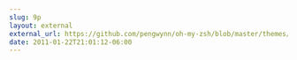 ```yaml
---
slug: 9p
layout: external
external_url: https://github.com/pengwynn/oh-my-zsh/blob/master/themes/pengwynn.zsh-theme
date: 2011-01-22T21:01:12-06:00
---
```

